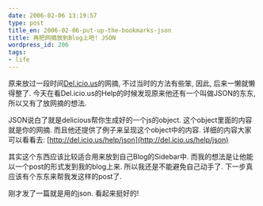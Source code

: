 ```yaml
---
date: 2006-02-06 13:19:57
type: post
title_en: 2006-02-06-put-up-the-bookmarks-json
title: 再把网摘放到Blog上吧! JSON
wordpress_id: 206
tags:
- life
---
```


原来放过一段时间[Del.icio.us](http://del.icio.us)的网摘, 不过当时的方法有些笨, 因此, 后来一懒就懒得整了. 今天在看Del.icio.us的Help的时候发现原来他还有一个叫做JSON的东东, 所以又有了放网摘的想法.

JSON说白了就是delicious帮你生成好的一个js的object. 这个object里面的内容就是你的网摘. 而且他还提供了例子来呈现这个object中的内容. 详细的内容大家可以看看去: [http://del.icio.us/help/json](http://del.icio.us/help/json)

其实这个东西应该比较适合用来放到自己Blog的Sidebar中. 而我的想法是让他能以一个post的形式发到我的blog上来. 所以我还是不能避免自己动手了. 下一步真应该有个东东来帮我发这样的post了.

刚才发了一篇就是用的json. 看起来挺好的!
